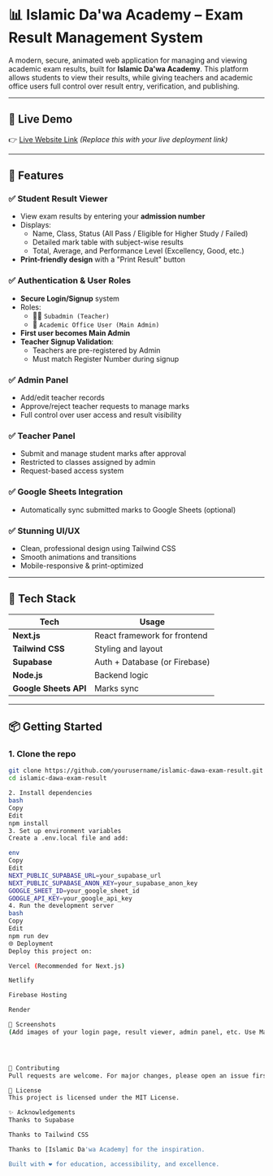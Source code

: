 # 📊 Islamic Da'wa Academy – Exam Result Management System

A modern, secure, animated web application for managing and viewing academic exam results, built for **Islamic Da'wa Academy**. This platform allows students to view their results, while giving teachers and academic office users full control over result entry, verification, and publishing.

---

## 🚀 Live Demo

👉 [Live Website Link](https://your-live-link.com) *(Replace this with your live deployment link)*

---

## 🎯 Features

### ✅ Student Result Viewer
- View exam results by entering your **admission number**
- Displays:
  - Name, Class, Status (All Pass / Eligible for Higher Study / Failed)
  - Detailed mark table with subject-wise results
  - Total, Average, and Performance Level (Excellency, Good, etc.)
- **Print-friendly design** with a "Print Result" button

### ✅ Authentication & User Roles
- **Secure Login/Signup** system
- Roles:
  - 🧑‍🏫 `Subadmin (Teacher)`
  - 🏢 `Academic Office User (Main Admin)`
- **First user becomes Main Admin**
- **Teacher Signup Validation**:
  - Teachers are pre-registered by Admin
  - Must match Register Number during signup

### ✅ Admin Panel
- Add/edit teacher records
- Approve/reject teacher requests to manage marks
- Full control over user access and result visibility

### ✅ Teacher Panel
- Submit and manage student marks after approval
- Restricted to classes assigned by admin
- Request-based access system

### ✅ Google Sheets Integration
- Automatically sync submitted marks to Google Sheets (optional)

### ✅ Stunning UI/UX
- Clean, professional design using Tailwind CSS
- Smooth animations and transitions
- Mobile-responsive & print-optimized

---

## 🧰 Tech Stack

| Tech                | Usage                          |
|---------------------|--------------------------------|
| **Next.js**         | React framework for frontend   |
| **Tailwind CSS**    | Styling and layout             |
| **Supabase**        | Auth + Database (or Firebase)  |
| **Node.js**         | Backend logic                  |
| **Google Sheets API** | Marks sync                    |

---

## 📦 Getting Started

### 1. Clone the repo
```bash
git clone https://github.com/yourusername/islamic-dawa-exam-result.git
cd islamic-dawa-exam-result

2. Install dependencies
bash
Copy
Edit
npm install
3. Set up environment variables
Create a .env.local file and add:

env
Copy
Edit
NEXT_PUBLIC_SUPABASE_URL=your_supabase_url
NEXT_PUBLIC_SUPABASE_ANON_KEY=your_supabase_anon_key
GOOGLE_SHEET_ID=your_google_sheet_id
GOOGLE_API_KEY=your_google_api_key
4. Run the development server
bash
Copy
Edit
npm run dev
🌐 Deployment
Deploy this project on:

Vercel (Recommended for Next.js)

Netlify

Firebase Hosting

Render

📸 Screenshots
(Add images of your login page, result viewer, admin panel, etc. Use Markdown like this:)




🤝 Contributing
Pull requests are welcome. For major changes, please open an issue first to discuss what you would like to change or improve.

📄 License
This project is licensed under the MIT License.

✨ Acknowledgements
Thanks to Supabase

Thanks to Tailwind CSS

Thanks to [Islamic Da'wa Academy] for the inspiration.

Built with ❤️ for education, accessibility, and excellence.
